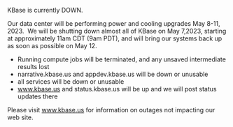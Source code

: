 KBase is currently DOWN.

Our data center will be performing power and cooling upgrades May 8-11, 2023.  We will be shutting down almost all of KBase on May 7,2023, starting at approximately 11am CDT (9am PDT), and will bring our systems back up as soon as possible on May 12.

* Running compute jobs will be terminated, and any unsaved intermediate results lost
* narrative.kbase.us and appdev.kbase.us will be down or unusable
* all services will be down or unusable
* www.kbase.us and status.kbase.us will be up and we will post status updates there

Please visit <a href="https://www.kbase.us">www.kbase.us</a> for information on outages not impacting our web site.

